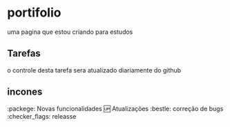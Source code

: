 # portifolio
uma pagina que estou criando para estudos

## Tarefas

o controle desta tarefa sera atualizado diariamente do github

## incones

:packege: Novas funcionalidades
:up: Atualizações
:bestle: correção de bugs
:checker_flags: releasse